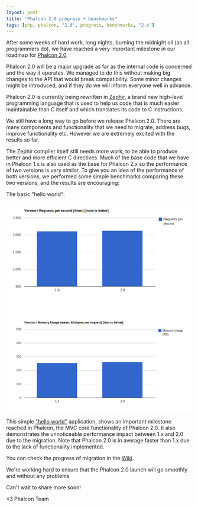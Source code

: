 ```yaml
---
layout: post
title: "Phalcon 2.0 progress + benchmarks"
tags: [php, phalcon, "2.0", progress, benchmarks, "2.x"]
---
```


After some weeks of hard work, long nights, burning the midnight oil (as all programmers do), we have reached a very important milestone in our roadmap for [Phalcon 2.0](https://github.com/phalcon/cphalcon/tree/phalcon-v2.0.0).

Phalcon 2.0 will be a major upgrade as far as the internal code is concerned and the way it operates. We managed to do this without making big changes to the API that would break compatibility. Some minor changes might be introduced, and if they do we will inform everyone well in advance.

<!--more-->
Phalcon 2.0 is currently being rewritten in [Zephir](https://zephir-lang.com/), a brand new high-level programming language that is used to help us code that is much easier maintainable than C itself and which translates its code to C instructions.

We still have a long way to go before we release Phalcon 2.0. There are many components and functionality that we need to migrate, address bugs, improve functionality etc. However we are extremely excited with the results so far.

The Zephir compiler itself still needs more work, to be able to produce better and more efficient C directives. Much of the base code that we have in Phalcon 1.x is also used as the base for Phalcon 2.x so the performance of two versions is very similar. To give you an idea of the performance of both versions, we performed some simple benchmarks comparing these two versions, and the results are encouraging:

The basic "hello world":

![2.0 Benchmarks](/assets/files/2013-09-17-benchmarks.png)

This simple ["hello world"](https://github.com/phalcon/framework-bench/tree/master/full/phalcon) application, shows an important milestone reached in Phalcon, the MVC core functionality of Phalcon 2.0. It also demonstrates the unnoticeable performance impact between 1.x and 2.0 due to the migration. Note that Phalcon 2.0 is in average faster than 1.x due to the lack of functionality implemented.

You can check the progress of migration in the [Wiki](https://github.com/phalcon/cphalcon/wiki/Progress-2.0).

We're working hard to ensure that the Phalcon 2.0 launch will go smoothly and without any problems

Can't wait to share more soon!


<3 Phalcon Team
